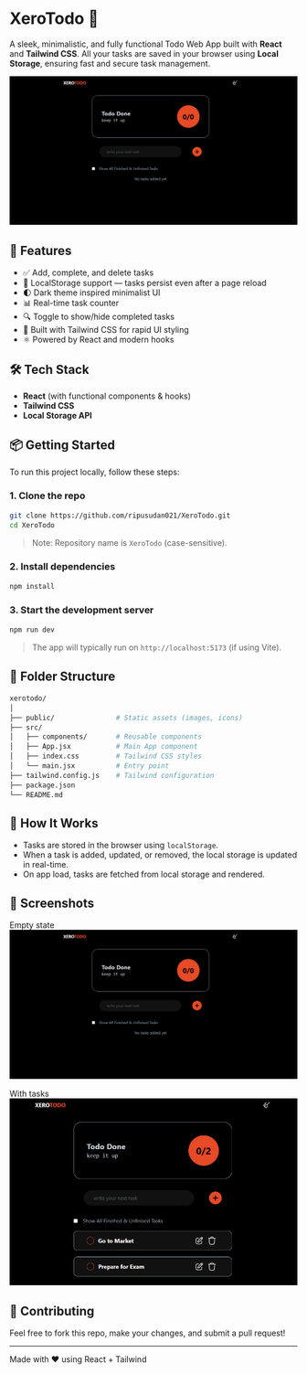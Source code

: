 # XeroTodo 📝

A sleek, minimalistic, and fully functional Todo Web App built with **React** and **Tailwind CSS**. All your tasks are saved in your browser using **Local Storage**, ensuring fast and secure task management.

![Empty state screenshot](https://github.com/ripusudan021/XeroTodo/blob/main/Emptytodo.png)

## 🚀 Features

- ✅ Add, complete, and delete tasks
- 💾 LocalStorage support — tasks persist even after a page reload
- 🌓 Dark theme inspired minimalist UI
- 📊 Real-time task counter
- 🔍 Toggle to show/hide completed tasks
- 💅 Built with Tailwind CSS for rapid UI styling
- ⚛️ Powered by React and modern hooks

## 🛠 Tech Stack

- **React** (with functional components & hooks)
- **Tailwind CSS**
- **Local Storage API**

## 📦 Getting Started

To run this project locally, follow these steps:

### 1. Clone the repo

```bash
git clone https://github.com/ripusudan021/XeroTodo.git
cd XeroTodo
```

> Note: Repository name is `XeroTodo` (case-sensitive).

### 2. Install dependencies

```bash
npm install
```

### 3. Start the development server

```bash
npm run dev
```

> The app will typically run on `http://localhost:5173` (if using Vite).

## 📁 Folder Structure

```bash
xerotodo/
│
├── public/               # Static assets (images, icons)
├── src/
│   ├── components/       # Reusable components
│   ├── App.jsx           # Main App component
│   ├── index.css         # Tailwind CSS styles
│   └── main.jsx          # Entry point
├── tailwind.config.js    # Tailwind configuration
├── package.json
└── README.md
```

## 🧠 How It Works

- Tasks are stored in the browser using `localStorage`.
- When a task is added, updated, or removed, the local storage is updated in real-time.
- On app load, tasks are fetched from local storage and rendered.

## 📸 Screenshots

Empty state  
![Empty state](https://github.com/ripusudan021/XeroTodo/blob/main/Emptytodo.png)

With tasks  
![With tasks](https://github.com/ripusudan021/XeroTodo/blob/main/WithtaskTodo.png)

## 🌟 Contributing

Feel free to fork this repo, make your changes, and submit a pull request!

---

Made with ❤️ using React + Tailwind
